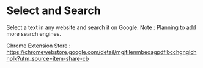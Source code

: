 # Select and Search

Select a text in any website and search it on Google.
Note : Planning to add more search engines.

Chrome Extension Store : https://chromewebstore.google.com/detail/mgjfilenmbeoagpdflbcchgnglchnplk?utm_source=item-share-cb

